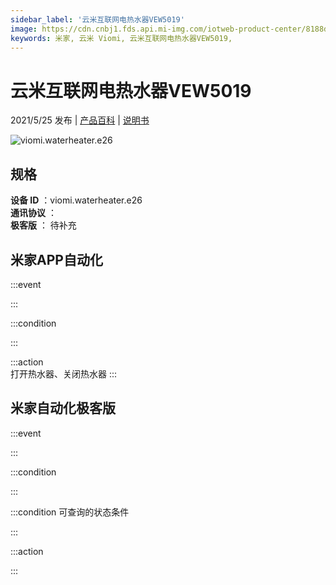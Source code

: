 ```yaml
---
sidebar_label: '云米互联网电热水器VEW5019'
image: https://cdn.cnbj1.fds.api.mi-img.com/iotweb-product-center/8188d9b45eb195244b29a2eee6adc298_168.png?GalaxyAccessKeyId=AKVGLQWBOVIRQ3XLEW&Expires=9223372036854775807&Signature=11Rz/b/bCJA7kqQ4cTYoU3FQlBU=
keywords: 米家, 云米 Viomi, 云米互联网电热水器VEW5019, 
---
```

# 云米互联网电热水器VEW5019

2021/5/25 发布 | [产品百科](https://home.mi.com/webapp/content/baike/product/index.html?model=viomi.waterheater.e26/) | [说明书](https://home.mi.com/views/introduction.html?model=viomi.waterheater.e26&region=cn)

![viomi.waterheater.e26](https://cdn.cnbj1.fds.api.mi-img.com/iotweb-product-center/8188d9b45eb195244b29a2eee6adc298_168.png?GalaxyAccessKeyId=AKVGLQWBOVIRQ3XLEW&Expires=9223372036854775807&Signature=11Rz/b/bCJA7kqQ4cTYoU3FQlBU=)

## 规格  
> 
**设备 ID** ：viomi.waterheater.e26  
**通讯协议** ：  
**极客版**  ： 待补充 


## 米家APP自动化  

:::event  

:::

:::condition  

:::

:::action   
打开热水器、关闭热水器
:::

## 米家自动化极客版  

:::event  

:::

:::condition  

:::

:::condition 可查询的状态条件  

:::

:::action  

:::

        
